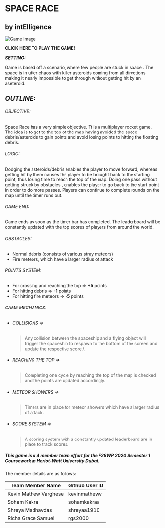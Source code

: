 # SPACE RACE

## by intElligence

![Game Image](https://i.ibb.co/jzQYTXv/ezgif-com-video-to-gif.gif)

**CLICK HERE TO PLAY THE GAME!**

**_SETTING:_**

Game is based off a scenario, where few people are stuck in space . The space is in utter chaos with killer asteroids coming from all directions making it nearly impossible to get through without getting hit by an aseteroid.

## **_OUTLINE:_**

###### OBJECTIVE:

Space Race has a very simple objective. Tt is a multiplayer rocket game.
The idea is to get to the top of the map having avoided the space debris/asteroids to gain points and avoid losing points to hitting the floating debris.

###### LOGIC:

Dodging the asteroids/debris enables the player to move forward, whereas getting hit by them causes the player to be brought back to the starting point, thus losing time
to reach the top of the map. Doing one pass without getting struck by obstacles , enables the player to go back to the start point in order to do more passes. Players can continue to complete rounds on the map until the timer runs out.

###### GAME END:

Game ends as soon as the timer bar has completed.
The leaderboard will be constantly updated with the top scores of players from around the world.

###### OBSTACLES:

- Normal debris (consists of various stray meteors)
- Fire meteors, which have a larger radius of attack

###### POINTS SYSTEM:

- For crossing and reaching the top => **+5** points
- For hitting debris => **-1** points
- For hitting fire meteors => **-5** points

###### GAME MECHANICS:

- ###### COLLISIONS =>
  > Any collision between the spaceship and a flying object will trigger the spaceship to respawn to the bottom of the screen and update the respective score.\
- ###### REACHING THE TOP =>
  > Completing one cycle by reaching the top of the map is checked and the points are updated accordingly.
- ###### METEOR SHOWERS =>
  > Timers are in place for meteor showers which have a larger radius of attack.
- ###### SCORE SYSTEM =>
  > A scoring system with a constantly updated leaderboard are in place to track scores.

##### **This game is a 4 member team effort for the F28WP 2020 Semester 1 Coursework in Heriot-Watt University Dubai.**

The member details are as follows:

| Team Member Name      | Github User ID |
| --------------------- | -------------- |
| Kevin Mathew Varghese | kevinmathewv   |
| Soham Kakra           | sohamkakraa    |
| Shreya Madhavdas      | shreyaa1910    |
| Richa Grace Samuel    | rgs2000        |
